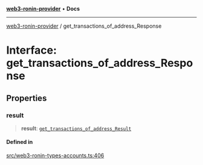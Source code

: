 [**web3-ronin-provider**](../README.md) • **Docs**

***

[web3-ronin-provider](../globals.md) / get\_transactions\_of\_address\_Response

# Interface: get\_transactions\_of\_address\_Response

## Properties

### result

> **result**: [`get_transactions_of_address_Result`](get_transactions_of_address_Result.md)

#### Defined in

[src/web3-ronin-types-accounts.ts:406](https://github.com/chuacw/web3-ronin-provider/blob/8f8ec8edfaa82f0741161cc9ab238177f2999ade/src/web3-ronin-types-accounts.ts#L406)
